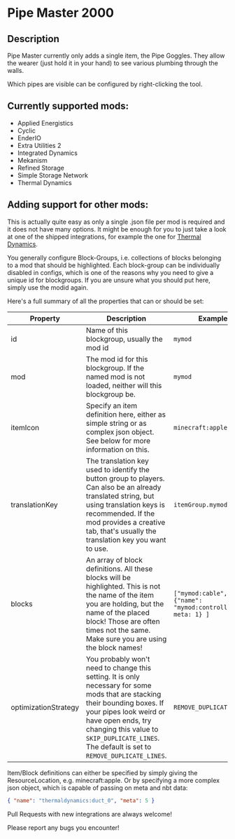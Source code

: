Pipe Master 2000
===========

Description
---------------------------

Pipe Master currently only adds a single item, the Pipe Goggles.
They allow the wearer (just hold it in your hand) to see various plumbing through the walls.

Which pipes are visible can be configured by right-clicking the tool.

Currently supported mods:
---------------------------

- Applied Energistics
- Cyclic
- EnderIO
- Extra Utilities 2
- Integrated Dynamics
- Mekanism
- Refined Storage
- Simple Storage Network
- Thermal Dynamics

Adding support for other mods:
---------------------------

This is actually quite easy as only a single .json file per mod is required and it does not have many options.
It might be enough for you to just take a look at one of the shipped integrations, for example the one for [Thermal Dynamics](https://github.com/thraaawn/PipeMaster/blob/master/src/main/resources/assets/pipemaster/config/blockgroups/thermaldynamics.json).

You generally configure Block-Groups, i.e. collections of blocks belonging to a mod that should be highlighted.
Each block-group can be individually disabled in configs, which is one of the reasons why you need to give a unique id for blockgroups. If you are unsure what you should put here, simply use the modid again.

Here's a full summary of all the properties that can or should be set:

| Property | Description | Example |
| --- | --- | --- |
| id  | Name of this blockgroup, usually the mod id | ```mymod``` |
| mod | The mod id for this blockgroup. If the named mod is not loaded, neither will this blockgroup be. | ```mymod``` |
| itemIcon | Specify an item definition here, either as simple string or as complex json object. See below for more information on this. | ```minecraft:apple``` |
| translationKey | The translation key used to identify the button group to players. Can also be an already translated string, but using translation keys is recommended. If the mod provides a creative tab, that's usually the translation key you want to use. | ```itemGroup.mymod``` |
| blocks | An array of block definitions. All these blocks will be highlighted. This is not the name of the item you are holding, but the name of the placed block! Those are often times not the same. Make sure you are using the block names! | ```["mymod:cable", {"name": "mymod:controller", meta: 1} ]``` |
| optimizationStrategy | You probably won't need to change this setting. It is only necessary for some mods that are stacking their bounding boxes. If your pipes look weird or have open ends, try changing this value to ```SKIP_DUPLICATE_LINES```. The default is set to ```REMOVE_DUPLICATE_LINES```. | ```REMOVE_DUPLICATE_LINES``` |

Item/Block definitions can either be specified by simply giving the ResourceLocation, e.g. minecraft:apple.
Or by specifying a more complex json object, which is capable of passing on meta and nbt data:
```json
{ "name": "thermaldynamics:duct_0", "meta": 5 }
```

Pull Requests with new integrations are always welcome!

Please report any bugs you encounter!
